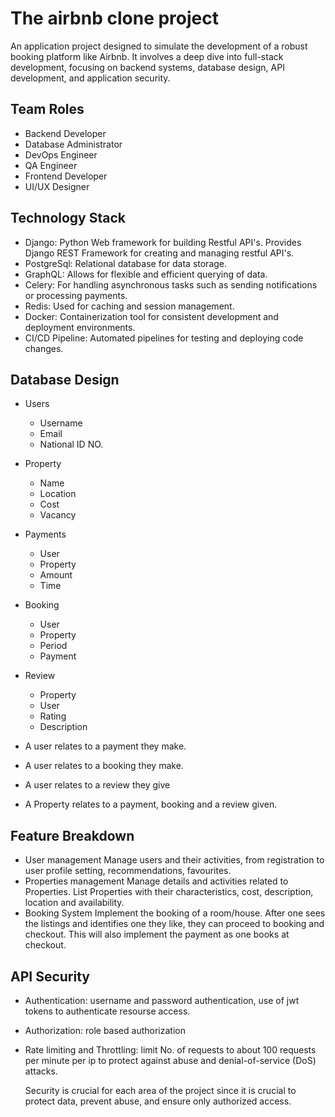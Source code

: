 # The airbnb clone project
An application project designed to simulate the development of a robust booking platform like Airbnb. It involves a deep dive into full-stack development, 
focusing on backend systems, database design, API development, and application security.

## Team Roles
- Backend Developer
- Database Administrator
- DevOps Engineer
- QA Engineer
- Frontend Developer
- UI/UX Designer

## Technology Stack
- Django: Python Web framework for building Restful API's. Provides Django REST Framework for creating and managing restful API's.
- PostgreSql: Relational database for data storage.
- GraphQL: Allows for flexible and efficient querying of data.
- Celery: For handling asynchronous tasks such as sending notifications or processing payments.
- Redis: Used for caching and session management.
- Docker: Containerization tool for consistent development and deployment environments.
- CI/CD Pipeline: Automated pipelines for testing and deploying code changes.

## Database Design
- Users
  - Username
  - Email
  - National ID NO.
- Property
  - Name
  - Location
  - Cost
  - Vacancy
- Payments
  - User
  - Property
  - Amount
  - Time
- Booking
  - User
  - Property
  - Period
  - Payment
- Review
  - Property
  - User
  - Rating
  - Description

- A user relates to a payment they make.
- A user relates to a booking they make.
- A user relates to a review they give
- A Property relates to a payment, booking and a review given.
  
## Feature Breakdown
- User management
  Manage users and their activities, from registration to user profile setting, recommendations, favourites.
- Properties management
  Manage details and activities related to Properties. 
  List Properties with their characteristics, cost, description, location and availability.
- Booking System
  Implement the booking of a room/house.
  After one sees the listings and identifies one they like, they can proceed to booking and checkout.
  This will also implement the payment as one books at checkout.

## API Security
- Authentication: username and password authentication, use of jwt tokens to authenticate resourse access.
- Authorization: role based authorization
- Rate limiting and Throttling: limit No. of requests to about 100 requests per minute per ip to protect against abuse and denial-of-service (DoS) attacks.

  Security is crucial for each area of the project since it is crucial to protect data, prevent abuse, and ensure only authorized access.

  

